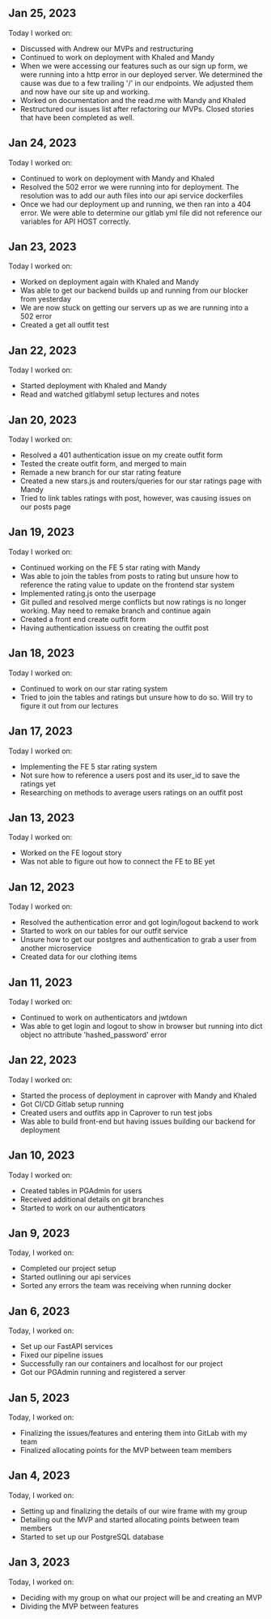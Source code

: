 ## Jan 25, 2023
Today I worked on:

- Discussed with Andrew our MVPs and restructuring
- Continued to work on deployment with Khaled and Mandy
- When we were accessing our features such as our sign up form, we were running into a http error in our deployed server. We determined the cause was due to a few trailing '/' in our endpoints. We adjusted them and now have our site up and working.
- Worked on documentation and the read.me with Mandy and Khaled
- Restructured our issues list after refactoring our MVPs. Closed stories that have been completed as well.

## Jan 24, 2023
Today I worked on:

- Continued to work on deployment with Mandy and Khaled
- Resolved the 502 error we were running into for deployment. The resolution was to add our auth files into our api service dockerfiles
- Once we had our deployment up and running, we then ran into a 404 error. We were able to determine our gitlab yml file did not reference our variables for API HOST correctly.

## Jan 23, 2023
Today I worked on:

- Worked on deployment again with Khaled and Mandy
- Was able to get our backend builds up and running from our blocker from yesterday
- We are now stuck on getting our servers up as we are running into a 502 error
- Created a get all outfit test

## Jan 22, 2023
Today I worked on:

- Started deployment with Khaled and Mandy
- Read and watched gitlabyml setup lectures and notes

## Jan 20, 2023
Today I worked on:

- Resolved a 401 authentication issue on my create outfit form
- Tested the create outfit form, and merged to main
- Remade a new branch for our star rating feature
- Created a new stars.js and routers/queries for our star ratings page with Mandy
- Tried to link tables ratings with post, however, was causing issues on our posts page

## Jan 19, 2023
Today I worked on:

- Continued working on the FE 5 star rating with Mandy
- Was able to join the tables from posts to rating but unsure how to reference the rating value to update on the frontend star system
- Implemented rating.js onto the userpage
- Git pulled and resolved merge conflicts but now ratings is no longer working. May need to remake branch and continue again
- Created a front end create outfit form
- Having authentication issuess on creating the outfit post

## Jan 18, 2023
Today I worked on:

- Continued to work on our star rating system
- Tried to join the tables and ratings but unsure how to do so. Will try to figure it out from our lectures

## Jan 17, 2023
Today I worked on:

- Implementing the FE 5 star rating system
- Not sure how to reference a users post and its user_id to save the ratings yet
- Researching on methods to average users ratings on an outfit post

## Jan 13, 2023
Today I worked on:

- Worked on the FE logout story
- Was not able to figure out how to connect the FE to BE yet

## Jan 12, 2023
Today I worked on:

- Resolved the authentication error and got login/logout backend to work
- Started to work on our tables for our outfit service
- Unsure how to get our postgres and authentication to grab a user from another microservice
- Created data for our clothing items

## Jan 11, 2023
Today I worked on:

- Continued to work on authenticators and jwtdown
- Was able to get login and logout to show in browser but running into dict object no attribute 'hashed_password' error

## Jan 22, 2023
Today I worked on:

- Started the process of deployment in caprover with Mandy and Khaled
- Got CI/CD Gitlab setup running
- Created users and outfits app in Caprover to run test jobs
- Was able to build front-end but having issues building our backend for deployment

## Jan 10, 2023
Today I worked on:

- Created tables in PGAdmin for users
- Received additional details on git branches
- Started to work on our authenticators

## Jan 9, 2023

Today, I worked on:

- Completed our project setup
- Started outlining our api services
- Sorted any errors the team was receiving when running docker

## Jan 6, 2023

Today, I worked on:

- Set up our FastAPI services
- Fixed our pipeline issues
- Successfully ran our containers and localhost for our project
- Got our PGAdmin running and registered a server

## Jan 5, 2023

Today, I worked on:

- Finalizing the issues/features and entering them into GitLab with my team
- Finalized allocating points for the MVP between team members


## Jan 4, 2023

Today, I worked on:

- Setting up and finalizing the details of our wire frame with my group
- Detailing out the MVP and started allocating points between team members
- Started to set up our PostgreSQL database


## Jan 3, 2023

Today, I worked on:

- Deciding with my group on what our project will be and creating an MVP
- Dividing the MVP between features

